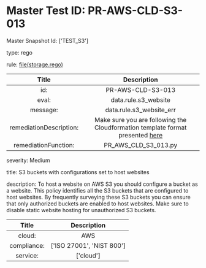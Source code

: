



# Master Test ID: PR-AWS-CLD-S3-013


Master Snapshot Id: ['TEST_S3']

type: rego

rule: [file(storage.rego)]  
  
  
  
  

|Title|Description|
| :---: | :---: |
|id: |PR-AWS-CLD-S3-013|
|eval: |data.rule.s3_website|
|message: |data.rule.s3_website_err|
|remediationDescription: |Make sure you are following the Cloudformation template format presented <a href='https://docs.aws.amazon.com/AWSCloudFormation/latest/UserGuide/aws-properties-s3-bucket.html' target='_blank'>here</a>|
|remediationFunction: |PR_AWS_CLD_S3_013.py|


severity: Medium

title: S3 buckets with configurations set to host websites

description: To host a website on AWS S3 you should configure a bucket as a website. This policy identifies all the S3 buckets that are configured to host websites. By frequently surveying these S3 buckets you can ensure that only authorized buckets are enabled to host websites. Make sure to disable static website hosting for unauthorized S3 buckets.  
  
  

|Title|Description|
| :---: | :---: |
|cloud: |AWS|
|compliance: |['ISO 27001', 'NIST 800']|
|service: |['cloud']|



[file(storage.rego)]: https://github.com/prancer-io/prancer-compliance-test/tree/master/aws/cloud/storage.rego
